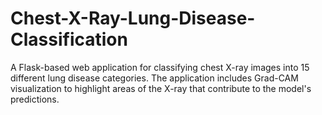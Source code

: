 # Chest-X-Ray-Lung-Disease-Classification
A Flask-based web application for classifying chest X-ray images into 15 different lung disease categories. The application includes Grad-CAM visualization to highlight areas of the X-ray that contribute to the model's predictions.
